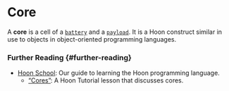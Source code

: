 # Core

A **core** is a cell of a [`battery`](battery.md) and a [`payload`](payload.md). It is a Hoon construct similar in use to objects in object-oriented programming languages.

### Further Reading {#further-reading}

- [Hoon School](../courses/hoon-school): Our guide to learning the Hoon programming language.
  - [“Cores”](../courses/hoon-school/F-cores.md#cores): A Hoon Tutorial lesson that discusses cores.
